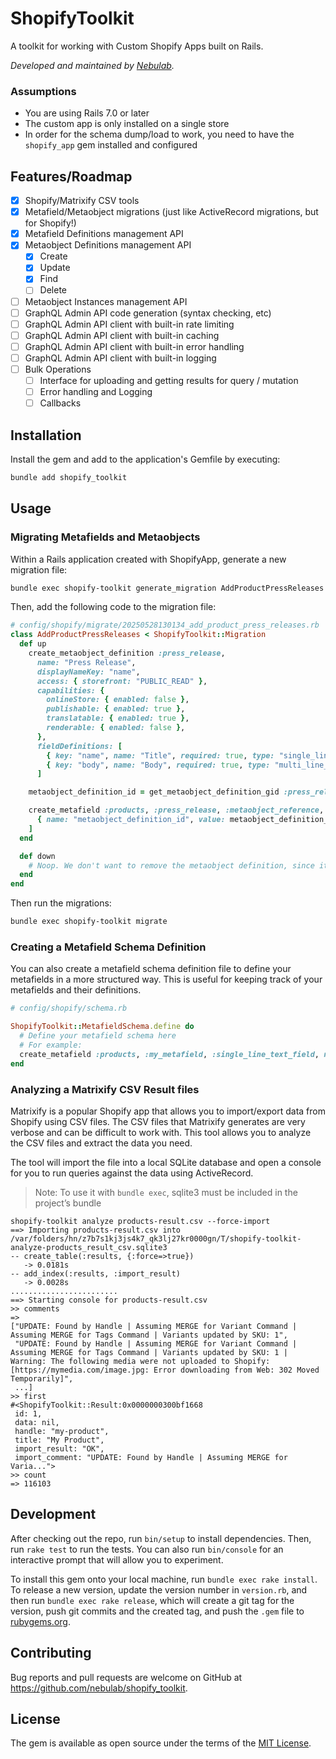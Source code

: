 # ShopifyToolkit

A toolkit for working with Custom Shopify Apps built on Rails.

*Developed and maintained by [Nebulab](https://nebulab.com/).*

### Assumptions

- You are using Rails 7.0 or later
- The custom app is only installed on a single store
- In order for the schema dump/load to work, you need to have the `shopify_app` gem installed and configured

## Features/Roadmap

- [x] Shopify/Matrixify CSV tools
- [x] Metafield/Metaobject migrations (just like ActiveRecord migrations, but for Shopify!)
- [x] Metafield Definitions management API
- [x] Metaobject Definitions management API
  - [x] Create
  - [x] Update
  - [x] Find
  - [ ] Delete
- [ ] Metaobject Instances management API
- [ ] GraphQL Admin API code generation (syntax checking, etc)
- [ ] GraphQL Admin API client with built-in rate limiting
- [ ] GraphQL Admin API client with built-in caching
- [ ] GraphQL Admin API client with built-in error handling
- [ ] GraphQL Admin API client with built-in logging
- [ ] Bulk Operations
  - [ ] Interface for uploading and getting results for query / mutation
  - [ ] Error handling and Logging
  - [ ] Callbacks

## Installation

Install the gem and add to the application's Gemfile by executing:

```bash
bundle add shopify_toolkit
```

## Usage

### Migrating Metafields and Metaobjects

Within a Rails application created with ShopifyApp, generate a new migration file:

```bash
bundle exec shopify-toolkit generate_migration AddProductPressReleases
```

Then, add the following code to the migration file:

```ruby
# config/shopify/migrate/20250528130134_add_product_press_releases.rb
class AddProductPressReleases < ShopifyToolkit::Migration
  def up
    create_metaobject_definition :press_release,
      name: "Press Release",
      displayNameKey: "name",
      access: { storefront: "PUBLIC_READ" },
      capabilities: {
        onlineStore: { enabled: false },
        publishable: { enabled: true },
        translatable: { enabled: true },
        renderable: { enabled: false },
      },
      fieldDefinitions: [
        { key: "name", name: "Title", required: true, type: "single_line_text_field" },
        { key: "body", name: "Body", required: true, type: "multi_line_text_field" },
      ]

    metaobject_definition_id = get_metaobject_definition_gid :press_release

    create_metafield :products, :press_release, :metaobject_reference, name: "Press Release", validations: [
      { name: "metaobject_definition_id", value: metaobject_definition_id }
    ]
  end

  def down
    # Noop. We don't want to remove the metaobject definition, since it might be populated with data.
  end
end
```

Then run the migrations:

```bash
bundle exec shopify-toolkit migrate
```

### Creating a Metafield Schema Definition

You can also create a metafield schema definition file to define your metafields in a more structured way. This is useful for keeping track of your metafields and their definitions.

```rb
# config/shopify/schema.rb

ShopifyToolkit::MetafieldSchema.define do
  # Define your metafield schema here
  # For example:
  create_metafield :products, :my_metafield, :single_line_text_field, name: "My Metafield"
end
```

### Analyzing a Matrixify CSV Result files

Matrixify is a popular Shopify app that allows you to import/export data from Shopify using CSV files. The CSV files that Matrixify generates are very verbose and can be difficult to work with. This tool allows you to analyze the CSV files and extract the data you need.

The tool will import the file into a local SQLite database
and open a console for you to run queries against the data
using ActiveRecord.

> Note: To use it with `bundle exec`, sqlite3 must be included in the project’s bundle

```shell
shopify-toolkit analyze products-result.csv --force-import
==> Importing products-result.csv into /var/folders/hn/z7b7s1kj3js4k7_qk3lj27kr0000gn/T/shopify-toolkit-analyze-products_result_csv.sqlite3
-- create_table(:results, {:force=>true})
   -> 0.0181s
-- add_index(:results, :import_result)
   -> 0.0028s
........................
==> Starting console for products-result.csv
>> comments
=>
["UPDATE: Found by Handle | Assuming MERGE for Variant Command | Assuming MERGE for Tags Command | Variants updated by SKU: 1",
 "UPDATE: Found by Handle | Assuming MERGE for Variant Command | Assuming MERGE for Tags Command | Variants updated by SKU: 1 | Warning: The following media were not uploaded to Shopify: [https://mymedia.com/image.jpg: Error downloading from Web: 302 Moved Temporarily]",
 ...]
>> first
#<ShopifyToolkit::Result:0x0000000300bf1668
 id: 1,
 data: nil,
 handle: "my-product",
 title: "My Product",
 import_result: "OK",
 import_comment: "UPDATE: Found by Handle | Assuming MERGE for Varia...">
>> count
=> 116103
```

## Development

After checking out the repo, run `bin/setup` to install dependencies. Then, run `rake test` to run the tests. You can also run `bin/console` for an interactive prompt that will allow you to experiment.

To install this gem onto your local machine, run `bundle exec rake install`. To release a new version, update the version number in `version.rb`, and then run `bundle exec rake release`, which will create a git tag for the version, push git commits and the created tag, and push the `.gem` file to [rubygems.org](https://rubygems.org).

## Contributing

Bug reports and pull requests are welcome on GitHub at https://github.com/nebulab/shopify_toolkit.

## License

The gem is available as open source under the terms of the [MIT License](https://opensource.org/licenses/MIT).
